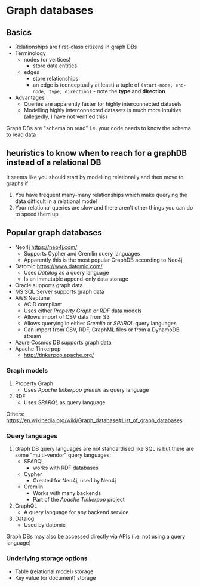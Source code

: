 # Graph databases

## Basics

- Relationships are first-class citizens in graph DBs
- Terminology
    - nodes (or vertices)
        - store data entities
    - edges
        - store relationships
        - an edge is (conceptually at least) a tuple of
          `(start-node, end-node, type, direction)` - note the **type** and
          **direction**
- Advantages
    - Queries are apparently faster for highly interconnected datasets
    - Modelling highly interconnected datasets is much more intuitive
      (allegedly, I have not verified this)

Graph DBs are "schema on read" i.e. your code needs to know the schema to read
data

## heuristics to know when to reach for a graphDB instead of a relational DB

It seems like you should start by modelling relationally and then move to graphs
if:

1. You have frequent many-many relationships which make querying the data
   difficult in a relational model
1. Your relational queries are slow and there aren't other things you can do to
   speed them up

## Popular graph databases

- Neo4j https://neo4j.com/
    - Supports Cypher and Gremlin query languages
    - Apparently this is the most popular GraphDB according to Neo4j
- Datomic https://www.datomic.com/
    - Uses _Datalog_ as a query language
    - Is an immutable append-only data storage
- Oracle supports graph data
- MS SQL Server supports graph data
- AWS Neptune
    - ACID compliant
    - Uses either _Property Graph_ or _RDF_ data models
    - Allows import of CSV data from S3
    - Allows querying in either _Gremlin_ or _SPARQL_ query languages
    - Can import from CSV, RDF, GraphML files or from a DynamoDB stream
- Azure Cosmos DB supports graph data
- Apache Tinkerpop
    - http://tinkerpop.apache.org/

### Graph models

1. Property Graph
    - Uses _Apache tinkerpop gremlin_ as query language
1. RDF
    - Uses _SPARQL_ as query language

Others: https://en.wikipedia.org/wiki/Graph_database#List_of_graph_databases

### Query languages

1. Graph DB query languages are not standardised like SQL is but there are some
   "multi-vendor" query languages:
    - SPARQL
        - works with RDF databases
    - Cypher
        - Created for Neo4j, used by Neo4j
    - Gremlin
        - Works with many backends
        - Part of the _Apache Tinkerpop_ project
1. GraphQL
    - A query language for any backend service
1. Datalog
    - Used by datomic

Graph DBs may also be accessed directly via APIs (i.e. not using a query
language)

### Underlying storage options

- Table (relational model) storage
- Key value (or document) storage
